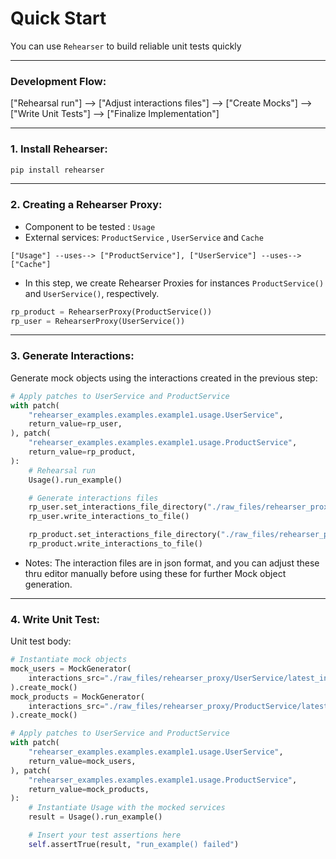 # Quick Start
You can use `Rehearser` to build reliable unit tests quickly

----

### Development Flow:

["Rehearsal run"] --> ["Adjust interactions files"] --> ["Create Mocks"] --> ["Write Unit Tests"] --> ["Finalize Implementation"]

---

### **1. Install Rehearser**:
```bash
pip install rehearser
```
---
### **2. Creating a Rehearser Proxy**: 
- Component to be tested : `Usage`
- External services: `ProductService` , `UserService` and `Cache`

```
["Usage"] --uses--> ["ProductService"], ["UserService"] --uses--> ["Cache"]
```

- In this step, we create Rehearser Proxies for instances `ProductService()` and `UserService()`, respectively.
```python
rp_product = RehearserProxy(ProductService())
rp_user = RehearserProxy(UserService())
```
---
### **3. Generate Interactions**: 
Generate mock objects using the interactions created in the previous step:
```python
# Apply patches to UserService and ProductService
with patch(
    "rehearser_examples.examples.example1.usage.UserService",
    return_value=rp_user,
), patch(
    "rehearser_examples.examples.example1.usage.ProductService",
    return_value=rp_product,
):
    # Rehearsal run
    Usage().run_example()

    # Generate interactions files
    rp_user.set_interactions_file_directory("./raw_files/rehearser_proxy/")
    rp_user.write_interactions_to_file()

    rp_product.set_interactions_file_directory("./raw_files/rehearser_proxy/")
    rp_product.write_interactions_to_file()

```
- Notes: The interaction files are in json format, and you can adjust these thru editor manually before using these for further Mock object generation.
---
### **4. Write Unit Test**:
Unit test body:
```python
# Instantiate mock objects
mock_users = MockGenerator(
    interactions_src="./raw_files/rehearser_proxy/UserService/latest_interactions.json"
).create_mock()
mock_products = MockGenerator(
    interactions_src="./raw_files/rehearser_proxy/ProductService/latest_interactions.json"
).create_mock()

# Apply patches to UserService and ProductService
with patch(
    "rehearser_examples.examples.example1.usage.UserService",
    return_value=mock_users,
), patch(
    "rehearser_examples.examples.example1.usage.ProductService",
    return_value=mock_products,
):
    # Instantiate Usage with the mocked services
    result = Usage().run_example()

    # Insert your test assertions here
    self.assertTrue(result, "run_example() failed")
```